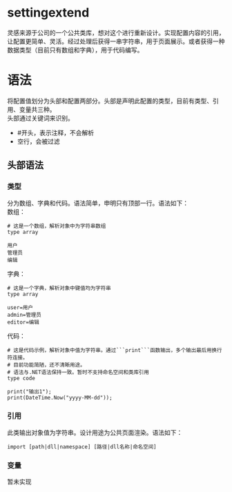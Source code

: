 # settingextend
灵感来源于公司的一个公共类库，想对这个进行重新设计。实现配置内容的引用，让配置更简单、灵活。经过处理后获得一串字符串，用于页面展示。或者获得一种数据类型（目前只有数组和字典），用于代码编写。

# 语法
将配置值划分为头部和配置两部分。头部是声明此配置的类型，目前有类型、引用、变量共三种。<br/>
头部通过关键词来识别。
- #开头，表示注释，不会解析
- 空行，会被过滤
## 头部语法
### 类型
分为数组、字典和代码。语法简单，申明只有顶部一行。语法如下：<br/>
数组：
```
# 这是一个数组，解析对象中为字符串数组
type array

用户
管理员
编辑
```
字典：
```
# 这是一个字典，解析对象中键值均为字符串
type array

user=用户
admin=管理员
editor=编辑
```
代码：
```
# 这是代码示例，解析对象中值为字符串。通过```print```函数输出，多个输出最后用换行符连接。
# 目前功能简陋，还不清晰用途。
# 语法与.NET语法保持一致。暂时不支持命名空间和类库引用
type code

print("输出1");
print(DateTime.Now("yyyy-MM-dd"));
```
### 引用
此类输出对象值为字符串。设计用途为公共页面渲染。语法如下：
```
import [path|dll|namespace] [路径|dll名称|命名空间]
```
### 变量
暂未实现